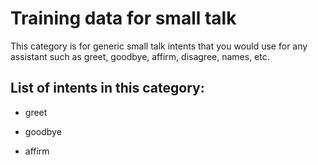 # Training data for small talk
This category is for generic small talk intents that you would use for any assistant such as greet, goodbye, affirm, disagree, names, etc.

## List of intents in this category:

* greet

* goodbye

* affirm
